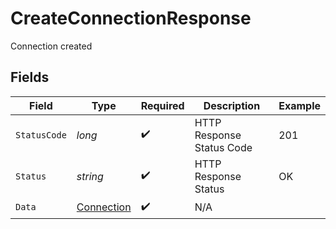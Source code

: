 # CreateConnectionResponse

Connection created


## Fields

| Field                                               | Type                                                | Required                                            | Description                                         | Example                                             |
| --------------------------------------------------- | --------------------------------------------------- | --------------------------------------------------- | --------------------------------------------------- | --------------------------------------------------- |
| `StatusCode`                                        | *long*                                              | :heavy_check_mark:                                  | HTTP Response Status Code                           | 201                                                 |
| `Status`                                            | *string*                                            | :heavy_check_mark:                                  | HTTP Response Status                                | OK                                                  |
| `Data`                                              | [Connection](../../Models/Components/Connection.md) | :heavy_check_mark:                                  | N/A                                                 |                                                     |